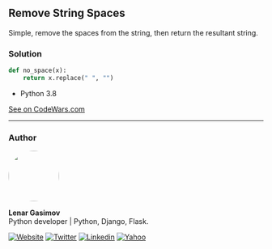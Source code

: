 ## Remove String Spaces

Simple, remove the spaces from the string, then return the resultant string.

### Solution

```python
def no_space(x):
    return x.replace(" ", "")
```

- Python 3.8

[See on CodeWars.com](https://www.codewars.com/kata/57eae20f5500ad98e50002c5/train/python)

---

### Author

<img style="border-radius: 50%" src="https://github.com/lenargasimov.png" width="100px;" alt=""/>
<br>
  
<p>
<b>Lenar Gasimov</b><br>Python developer | Python, Django, Flask.</p>
    
[![Website](https://img.shields.io/badge/Website/Blog-black?&style=for-the-badge&logo=website&logoColor=white)](https://lenargasimov.dev)
[![Twitter](https://img.shields.io/badge/Twitter-1DA1F2?style=for-the-badge&logo=twitter&logoColor=white)](https://twitter.com/lenargasimov)
[![Linkedin](https://img.shields.io/badge/linkedin-%230077B5.svg?&style=for-the-badge&logo=linkedin&logoColor=white)](https://www.linkedin.com/in/lenargasimov)
[![Yahoo](https://img.shields.io/badge/Yahoo-720e9e?style=for-the-badge&logo=yahoo&logoColor=white)](mailto:lenargasimov@yahoo.com)
